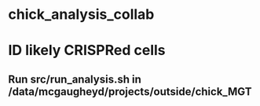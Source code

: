 # chick_analysis_collab

# ID likely CRISPRed cells
## Run src/run_analysis.sh in /data/mcgaugheyd/projects/outside/chick_MGT

